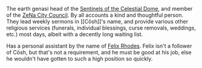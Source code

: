The earth genasi head of the [Sentinels of the Celestial Dome](IPoK%20Wiki/Organizations/ZeNa/Sentinels%20of%20the%20Celestial%20Dome.md), and member of the [ZeNa City Council](IPoK%20Wiki/Organizations/ZeNa/ZeNa%20City%20Council.md). By all accounts a kind and thoughtful person. They lead weekly sermons in [[Cōsh]]'s name, and provide various other religious services (funerals, individual blessings, curse removals, weddings, etc.) most days, albeit with a decently long waiting list.

Has a personal assistant by the name of [Felix Rhodes](Felix%20Rhodes). Felix isn't a follower of Cōsh, but that's not a requirement, and he must be good at his job, else he wouldn't have gotten to such a high position so quickly.